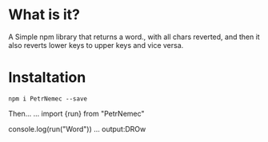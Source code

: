 # What is it?

A Simple npm library that returns a word., with all chars reverted, and then it also reverts lower keys to upper keys and vice versa.

# Instaltation

`npm i PetrNemec --save`

Then...
...
import {run} from "PetrNemec"

console.log(run("Word"))
...
output:DROw
